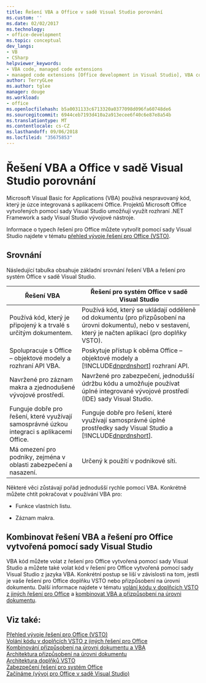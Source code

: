 ```yaml
---
title: Řešení VBA a Office v sadě Visual Studio porovnání
ms.custom: ''
ms.date: 02/02/2017
ms.technology:
- office-development
ms.topic: conceptual
dev_langs:
- VB
- CSharp
helpviewer_keywords:
- VBA code, managed code extensions
- managed code extensions [Office development in Visual Studio], VBA compared to
author: TerryGLee
ms.author: tglee
manager: douge
ms.workload:
- office
ms.openlocfilehash: b5a0031133c6713320a0377098d096fa60748de6
ms.sourcegitcommit: 6944ceb7193d410a2a913ecee6f40c6e87e8a54b
ms.translationtype: MT
ms.contentlocale: cs-CZ
ms.lasthandoff: 09/06/2018
ms.locfileid: "35675853"
---
```

# <a name="vba-and-office-solutions-in-visual-studio-compared"></a>Řešení VBA a Office v sadě Visual Studio porovnání
  Microsoft Visual Basic for Applications (VBA) používá nespravovaný kód, který je úzce integrovaná s aplikacemi Office. Projektů Microsoft Office vytvořených pomocí sady Visual Studio umožňují využít rozhraní .NET Framework a sady Visual Studio vývojové nástroje.  
  
 Informace o typech řešení pro Office můžete vytvořit pomocí sady Visual Studio najdete v tématu [přehled vývoje řešení pro Office &#40;VSTO&#41;](../vsto/office-solutions-development-overview-vsto.md).  
  
## <a name="comparison"></a>Srovnání  
 Následující tabulka obsahuje základní srovnání řešení VBA a řešení pro systém Office v sadě Visual Studio.  
  
|Řešení VBA|Řešení pro systém Office v sadě Visual Studio|  
|-------------------|---------------------------------------|  
|Používá kód, který je připojený k a trvalé s určitým dokumentem.|Používá kód, který se ukládají odděleně od dokumentu (pro přizpůsobení na úrovni dokumentu), nebo v sestavení, který je načten aplikací (pro doplňky VSTO).|  
|Spolupracuje s Office – objektové modely a rozhraní API VBA.|Poskytuje přístup k oběma Office – objektové modely a [!INCLUDE[dnprdnshort](../sharepoint/includes/dnprdnshort-md.md)] rozhraní API.|  
|Navržené pro záznam makra a zjednodušené vývojové prostředí.|Navržené pro zabezpečení, jednodušší údržbu kódu a umožňuje používat úplné integrované vývojové prostředí (IDE) sady Visual Studio.|  
|Funguje dobře pro řešení, které využívají samosprávné úzkou integraci s aplikacemi Office.|Funguje dobře pro řešení, které využívají samosprávné úplné prostředky sady Visual Studio a [!INCLUDE[dnprdnshort](../sharepoint/includes/dnprdnshort-md.md)].|  
|Má omezení pro podniky, zejména v oblasti zabezpečení a nasazení.|Určený k použití v podnikové síti.|  
  
 Některé věci zůstávají pořád jednodušší rychle pomocí VBA. Konkrétně můžete chtít pokračovat v používání VBA pro:  
  
-   Funkce vlastních listu.  
  
-   Záznam makra.  
  
## <a name="combine-vba-solutions-and-office-solutions-created-by-using-visual-studio"></a>Kombinovat řešení VBA a řešení pro Office vytvořená pomocí sady Visual Studio  
 VBA kód můžete volat z řešení pro Office vytvořená pomocí sady Visual Studio a můžete také volat kód v řešení pro Office vytvořená pomocí sady Visual Studio z jazyka VBA. Konkrétní postup se liší v závislosti na tom, jestli je vaše řešení pro Office doplňku VSTO nebo přizpůsobení na úrovni dokumentu. Další informace najdete v tématu [volání kódu v doplňcích VSTO z jiných řešení pro Office](../vsto/calling-code-in-vsto-add-ins-from-other-office-solutions.md) a [kombinovat VBA a přizpůsobení na úrovni dokumentu](../vsto/combining-vba-and-document-level-customizations.md).  
  
## <a name="see-also"></a>Viz také:  
 [Přehled vývoje řešení pro Office &#40;VSTO&#41;](../vsto/office-solutions-development-overview-vsto.md)   
 [Volání kódu v doplňcích VSTO z jiných řešení pro Office](../vsto/calling-code-in-vsto-add-ins-from-other-office-solutions.md)   
 [Kombinování přizpůsobení na úrovni dokumentu a VBA](../vsto/combining-vba-and-document-level-customizations.md)   
 [Architektura přizpůsobení na úrovni dokumentu](../vsto/architecture-of-document-level-customizations.md)   
 [Architektura doplňků VSTO](../vsto/architecture-of-vsto-add-ins.md)   
 [Zabezpečení řešení pro systém Office](../vsto/securing-office-solutions.md)   
 [Začínáme &#40;vývoj pro Office v sadě Visual Studio&#41;](../vsto/getting-started-office-development-in-visual-studio.md)  
  
  